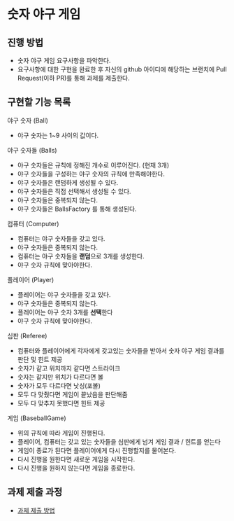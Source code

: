 # 숫자 야구 게임
## 진행 방법
* 숫자 야구 게임 요구사항을 파악한다.
* 요구사항에 대한 구현을 완료한 후 자신의 github 아이디에 해당하는 브랜치에 Pull Request(이하 PR)를 통해 과제를 제출한다.

## 구현할 기능 목록

야구 숫자   (Ball) 
- 야구 숫자는 1~9 사이의 값이다.

야구 숫자들  (Balls)
- 야구 숫자들은 규칙에 정해진 개수로 이루어진다. (현재 3개)
- 야구 숫자들을 구성하는 야구 숫자의 규칙에 만족해야한다.
- 야구 숫자들은 랜덤하게 생성될 수 있다.
- 야구 숫자들은 직접 선택해서 생성될 수 있다.
- 야구 숫자들은 중복되지 않는다.
- 야구 숫자들은 BallsFactory 를 통해 생성된다. 

컴퓨터 (Computer)
- 컴퓨터는 야구 숫자들을 갖고 있다.
- 야구 숫자들은 중복되지 않는다.
- 컴퓨터는 야구 숫자들을 <b>랜덤</b>으로 3개를 생성한다.
- 야구 숫자 규칙에 맞아야한다.

플레이어    (Player)
- 플레이어는 야구 숫자들을 갖고 있다.
- 야구 숫자들은 중복되지 않는다.
- 플레이어는 야구 숫자 3개를 <b>선택</b>한다
- 야구 숫자 규칙에 맞아야한다.

심판      (Referee)
- 컴퓨터와 플레이어에게 각자에게 갖고있는 숫자들을 받아서 숫자 야구 게임 결과를 판단 및 힌트 제공
- 숫자가 같고 위치까지 같다면 스트라이크
- 숫자는 같지만 위치가 다르다면 볼
- 숫자가 모두 다르다면 낫싱(포볼)
- 모두 다 맞췄다면 게임이 끝났음을 판단해줌
- 모두 다 맞추지 못했다면 힌트 제공
	
게임      (BaseballGame)
- 위의 규칙에 따라 게임이 진행된다.
- 플레이어, 컴퓨터는 갖고 있는 숫자들을 심판에게 넘겨 게임 결과 / 힌트를 얻는다
- 게임이 종료가 된다면 플레이어에게 다시 진행할지를 물어본다.
- 다시 진행을 원한다면 새로운 게임을 시작한다.
- 다시 진행을 원하지 않는다면 게임을 종료한다.

## 과제 제출 과정
* [과제 제출 방법](https://github.com/next-step/nextstep-docs/tree/master/precourse)
